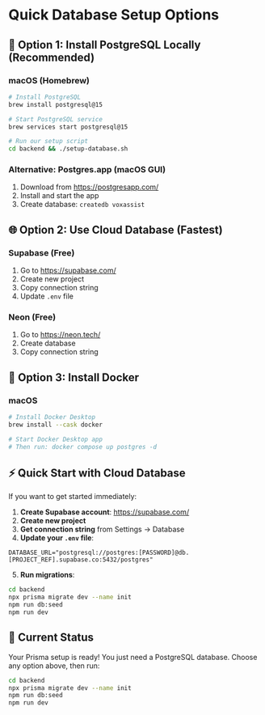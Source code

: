 # Quick Database Setup Options

## 🚀 Option 1: Install PostgreSQL Locally (Recommended)

### macOS (Homebrew)
```bash
# Install PostgreSQL
brew install postgresql@15

# Start PostgreSQL service
brew services start postgresql@15

# Run our setup script
cd backend && ./setup-database.sh
```

### Alternative: Postgres.app (macOS GUI)
1. Download from https://postgresapp.com/
2. Install and start the app
3. Create database: `createdb voxassist`

## 🌐 Option 2: Use Cloud Database (Fastest)

### Supabase (Free)
1. Go to https://supabase.com/
2. Create new project
3. Copy connection string
4. Update `.env` file

### Neon (Free)
1. Go to https://neon.tech/
2. Create database
3. Copy connection string

## 🐳 Option 3: Install Docker

### macOS
```bash
# Install Docker Desktop
brew install --cask docker

# Start Docker Desktop app
# Then run: docker compose up postgres -d
```

## ⚡ Quick Start with Cloud Database

If you want to get started immediately:

1. **Create Supabase account**: https://supabase.com/
2. **Create new project**
3. **Get connection string** from Settings → Database
4. **Update your `.env` file**:

```env
DATABASE_URL="postgresql://postgres:[PASSWORD]@db.[PROJECT_REF].supabase.co:5432/postgres"
```

5. **Run migrations**:
```bash
cd backend
npx prisma migrate dev --name init
npm run db:seed
npm run dev
```

## 🔧 Current Status

Your Prisma setup is ready! You just need a PostgreSQL database. Choose any option above, then run:

```bash
cd backend
npx prisma migrate dev --name init
npm run db:seed
npm run dev
```
